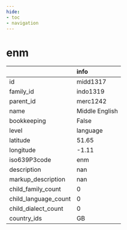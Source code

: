 ```yaml
---
hide:
- toc
- navigation
---
```

# enm
|                      | info           |
|:---------------------|:---------------|
| id                   | midd1317       |
| family_id            | indo1319       |
| parent_id            | merc1242       |
| name                 | Middle English |
| bookkeeping          | False          |
| level                | language       |
| latitude             | 51.65          |
| longitude            | -1.11          |
| iso639P3code         | enm            |
| description          | nan            |
| markup_description   | nan            |
| child_family_count   | 0              |
| child_language_count | 0              |
| child_dialect_count  | 0              |
| country_ids          | GB             |